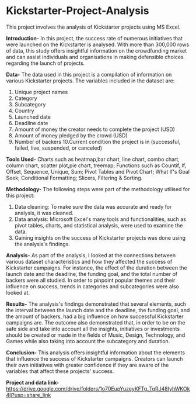 # Kickstarter-Project-Analysis
This project involves the analysis of Kickstarter projects using MS Excel.

**Introduction-** In this project, the success rate of numerous initiatives that were launched on the Kickstarter is analysed. With more than 300,000 rows of data, this study offers insightful information on the crowdfunding market and can assist individuals and organisations in making defensible choices regarding the launch of projects.

**Data-** The data used in this project is a compilation of information on various Kickstarter projects. The variables included in the dataset are:
1. Unique project names
2. Category
3. Subcategory
4. Country
5. Launched date
6. Deadline date
7. Amount of money the creator needs to complete the project (USD)
8. Amount of money pledged by the crowd (USD)
9. Number of backers
10.Current condition the project is in (successful, failed, live, suspended, or canceled)

**Tools Used-** Charts such as heatmap,bar chart, line chart, combo chart, column chart, scatter plot,pie chart, treemap; Functions such as Countif, If, Offset, Sequence, Unique, Sum; Pivot Tables and Pivot Chart; What If's Goal Seek; Conditional Formatting; Slicers, Filtering & Sorting.

**Methodology-** The following steps were part of the methodology utilised for this project:
1. Data cleaning: To make sure the data was accurate and ready for analysis, it was cleaned.
2. Data analysis: Microsoft Excel's many tools and functionalities, such as pivot tables, charts, and statistical analysis, were used to examine the data.
3. Gaining insights on the success of Kickstarter projects was done using the analysis's findings.

**Analysis-** As part of the analysis, I looked at the connections between various dataset characteristics and how they affected the success of Kickstarter campaigns. For instance, the effect of the duration between the launch date and the deadline, the funding goal, and the total number of backers were all studied. In order to pinpoint popular themes and their influence on success, trends in categories and subcategories were also looked at.

**Results-** The analysis's findings demonstrated that several elements, such the interval between the launch date and the deadline, the funding goal, and the amount of backers, had a big influence on how successful Kickstarter campaigns are. The outcome also demonstrated that, in order to be on the safe side and take into account all the insights, initiatives or investments should be created or made in the fields of Music, Design, Technology, and Games while also taking into account the subcategory and duration.

**Conclusion-** This analysis offers insightful information about the elements that influence the success of Kickstarter campaigns. Creators can launch their own initiatives with greater confidence if they are aware of the variables that affect these projects' success.


**Project and data link-** https://drive.google.com/drive/folders/1o70EupYuzeyKFTg_TqRJ48IyhWKOk4lj?usp=share_link
